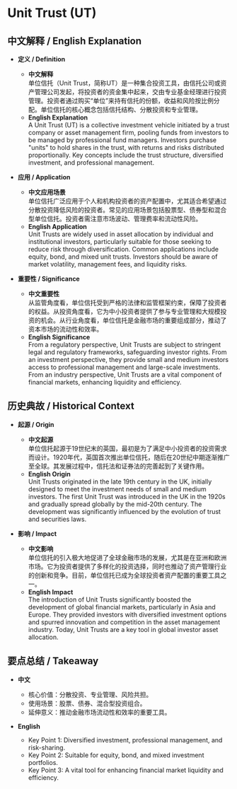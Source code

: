 # Unit Trust (UT)

## 中文解释 / English Explanation

* **定义 / Definition**  
  - **中文解释**  
    单位信托（Unit Trust，简称UT）是一种集合投资工具，由信托公司或资产管理公司发起，将投资者的资金集中起来，交由专业基金经理进行投资管理。投资者通过购买“单位”来持有信托的份额，收益和风险按比例分配。单位信托的核心概念包括信托结构、分散投资和专业管理。  
  - **English Explanation**  
    A Unit Trust (UT) is a collective investment vehicle initiated by a trust company or asset management firm, pooling funds from investors to be managed by professional fund managers. Investors purchase "units" to hold shares in the trust, with returns and risks distributed proportionally. Key concepts include the trust structure, diversified investment, and professional management.

* **应用 / Application**  
  - **中文应用场景**  
    单位信托广泛应用于个人和机构投资者的资产配置中，尤其适合希望通过分散投资降低风险的投资者。常见的应用场景包括股票型、债券型和混合型单位信托。投资者需注意市场波动、管理费率和流动性风险。  
  - **English Application**  
    Unit Trusts are widely used in asset allocation by individual and institutional investors, particularly suitable for those seeking to reduce risk through diversification. Common applications include equity, bond, and mixed unit trusts. Investors should be aware of market volatility, management fees, and liquidity risks.

* **重要性 / Significance**  
  - **中文重要性**  
    从监管角度看，单位信托受到严格的法律和监管框架约束，保障了投资者的权益。从投资角度看，它为中小投资者提供了参与专业管理和大规模投资的机会。从行业角度看，单位信托是金融市场的重要组成部分，推动了资本市场的流动性和效率。  
  - **English Significance**  
    From a regulatory perspective, Unit Trusts are subject to stringent legal and regulatory frameworks, safeguarding investor rights. From an investment perspective, they provide small and medium investors access to professional management and large-scale investments. From an industry perspective, Unit Trusts are a vital component of financial markets, enhancing liquidity and efficiency.

## 历史典故 / Historical Context

* **起源 / Origin**  
  - **中文起源**  
    单位信托起源于19世纪末的英国，最初是为了满足中小投资者的投资需求而设计。1920年代，英国首次推出单位信托，随后在20世纪中期逐渐推广至全球。其发展过程中，信托法和证券法的完善起到了关键作用。  
  - **English Origin**  
    Unit Trusts originated in the late 19th century in the UK, initially designed to meet the investment needs of small and medium investors. The first Unit Trust was introduced in the UK in the 1920s and gradually spread globally by the mid-20th century. The development was significantly influenced by the evolution of trust and securities laws.

* **影响 / Impact**  
  - **中文影响**  
    单位信托的引入极大地促进了全球金融市场的发展，尤其是在亚洲和欧洲市场。它为投资者提供了多样化的投资选择，同时也推动了资产管理行业的创新和竞争。目前，单位信托已成为全球投资者资产配置的重要工具之一。  
  - **English Impact**  
    The introduction of Unit Trusts significantly boosted the development of global financial markets, particularly in Asia and Europe. They provided investors with diversified investment options and spurred innovation and competition in the asset management industry. Today, Unit Trusts are a key tool in global investor asset allocation.

## 要点总结 / Takeaway

* **中文**  
  - 核心价值：分散投资、专业管理、风险共担。  
  - 使用场景：股票、债券、混合型投资组合。  
  - 延伸意义：推动金融市场流动性和效率的重要工具。  

* **English**  
  - Key Point 1: Diversified investment, professional management, and risk-sharing.  
  - Key Point 2: Suitable for equity, bond, and mixed investment portfolios.  
  - Key Point 3: A vital tool for enhancing financial market liquidity and efficiency.